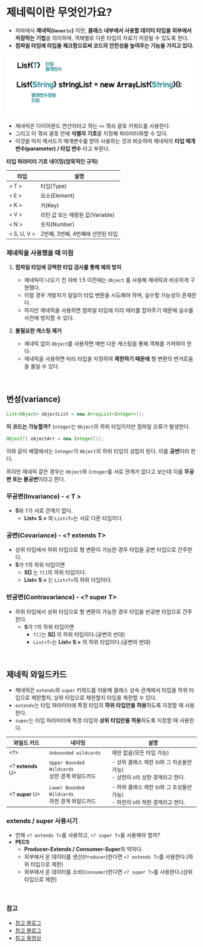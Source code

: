 # 제네릭이란 무엇인가요?

- 자바에서 **제네릭(`Generic`)** 이란, **클래스 내부에서 사용할 데이터 타입을 외부에서 저장하는 기법**을 의미하며, 객체별로 다른 타입의 자료가 저장될 수 있도록 한다.
- **컴파일 타임에 타입을 체크함으로써 코드의 안전성을 높여주는 기능을 가지고 있다.**

![img_30.png](image/img_30.png)

- 제네릭은 다이아몬드 연산자라고 하는 `<>` 꺾쇠 괄호 키워드를 사용한다.
- 그리고 이 꺾쇠 괄호 안에 **식별자 기호**를 지정해 파라미터화할 수 있다.
- 이것을 마치 메서드가 매개변수를 받아 사용하는 것과 비슷하여 제네릭의 **타입 매개변수(parameter) / 타입 변수** 라고 부른다.

**타입 파라미터 기호 네이밍(암묵적인 규칙)**

| 타입          | 설명                      |
|-------------|-------------------------|
| < T >       | 타입(Type)                |
| < E >       | 요소(Element)             |
| < K >       | 키(Key)                  |
| < V >       | 리턴 값 또는 매핑된 값(Variable) |
| < N >       | 숫자(Number)              |
| < S, U, V > | 2번째, 3번째, 4번째에 선언된 타입   |

### 제네릭을 사용했을 때 이점

1. **컴파일 타임에 강력한 타입 검사를 통해 예외 방지**
    - 제네릭이 나오기 전 자바 1.5 이전에는 `Object` 를 사용해 제네릭과 비슷하게 구현했다.
    - 이럴 경우 개발자가 일일이 타입 변환을 시도해야 하며, 실수할 가능성이 존재한다.
    - 하지만 제네릭을 사용하면 컴파일 타임에 미리 에러를 잡아주기 때문에 실수를 사전에 방지할 수 있다.

2. **불필요한 캐스팅 제거**
   - 제네릭 없이 `Object`를 사용하면 매번 다운 캐스팅을 통해 객체를 가져와야 한다.
   - 제네릭을 사용하면 미리 타입을 지정하여 **제한하기 때문에** 형 변환의 번거로움을 줄일 수 있다.

<br>

## 변성(variance)

```java
List<Object> objectList = new ArrayList<Integer>();
```
**이 코드는 가능할까?** `Integer`는 `Object`의 하위 타입이지만 컴파일 오류가 발생한다.

```java
Object[] objectArr = new Integer[1];
```
이와 같이 배열에서는 `Integer`가 `Object`의 하위 타입이 성립이 된다. 이를 **공변**이라 한다.

하지만 제네릭 같은 경우는 `Object`와 `Integer`를 서로 관계가 없다고 보는데 이를 **무공변 또는 불공변**이라고 한다.

### 무공변(Invariance) - < T >
- **S**와 `T`가 서로 관계가 없다.
  - **List< S >** 와 `List<T>`는 서로 다른 타입이다. 

### 공변(Covariance) - <? extends T>

- 상위 타입에서 하위 타입으로 형 변환이 가능한 경우 타입을 공변 타입으로 간주한다.
- **S**가 `T`의 하위 타입이면
  - **S[]** 는 `T[]`의 하위 타입이다.
  - **List< S >** 는 `List<T>`의 하위 타입이다.

### 반공변(Contravariance) - <? super T>

- 하위 타입에서 상위 타입으로 형 변환이 가능한 경우 타입을 반공변 타입으로 간주한다.
  - **S**가 `T`의 하위 타입이면
    - `T[]`는 **S[]** 의 하위 타입이다.(공변의 반대)
    - `List<T>`는 **List< S >** 의 하위 타입이다.(공변의 반대)

<br>

## 제네릭 와일드카드

- 제네릭은 `extends`와 `super` 키워드를 이용해 클래스 상속 관계에서 타입을 하위 타입으로 제한할지, 상위 타입으로 제한할지 타입을 제한할 수 있다.
- `extends`는 타입 파라미터에 특정 타입의 **하위 타입만을 허용**하도록 지정할 때 사용한다.
- `super`는 타입 파라미터에 특정 타입의 **상위 타입만을 허용**하도록 지정할 때 사용한다.

| 와일드 카드            | 네이밍                                        | 설명                                                        |
|-------------------|--------------------------------------------|-----------------------------------------------------------|
| <?>               | `Unbounded wildcards`                      | 제한 없음(모든 타입 가능)                                           |
| <? **extends** U> | `Upper Bounded Wildcards`<br/> 상한 경계 와일드카드 | - 상위 클래스 제한 (`U`와 그 자손들만 가능) <br/> - 상한이 `U`라 상한 경계라고 한다. |
| <? **super** U>   | `Lower Bounded Wildcards`<br/> 하한 경계 와일드카드 | - 하위 클래스 제한 (`U`와 그 조상들만 가능) <br/> - 하한이 `U`라 하한 경계라고 한다. |

### extends / super 사용시기

- 언제 `<? extends T>`를 사용하고, `<? super T>`를 사용해야 할까?
- **PECS**
  - **Producer-Extends / Consumer-Super**의 약자다.
  - 외부에서 온 데이터를 생산(`Producer`)한다면 `<? extends T>`를 사용한다.(하위 타입으로 제한)
  - 외부에서 온 데이터를 소비(`Consumer`)한다면 `<? super T>`를 사용한다.(상위 타입으로 제한)


<br>

### 참고
- [참고 블로그](https://inpa.tistory.com/entry/JAVA-%E2%98%95-%EC%A0%9C%EB%84%A4%EB%A6%ADGenerics-%EA%B0%9C%EB%85%90-%EB%AC%B8%EB%B2%95-%EC%A0%95%EB%B3%B5%ED%95%98%EA%B8%B0#%EC%A0%9C%EB%84%A4%EB%A6%AD_%EC%99%80%EC%9D%BC%EB%93%9C_%EC%B9%B4%EB%93%9C)
- [참고 블로그](https://inpa.tistory.com/entry/JAVA-%E2%98%95-%EC%A0%9C%EB%84%A4%EB%A6%AD-%EC%99%80%EC%9D%BC%EB%93%9C-%EC%B9%B4%EB%93%9C-extends-super-T-%EC%99%84%EB%B2%BD-%EC%9D%B4%ED%95%B4#%EC%9E%90%EB%B0%94%EC%9D%98_%EA%B3%B5%EB%B3%80%EC%84%B1_/_%EB%B0%98%EA%B3%B5%EB%B3%80%EC%84%B1)
- [참고 동영상](https://www.youtube.com/watch?v=w5AKXDBW1gQ)